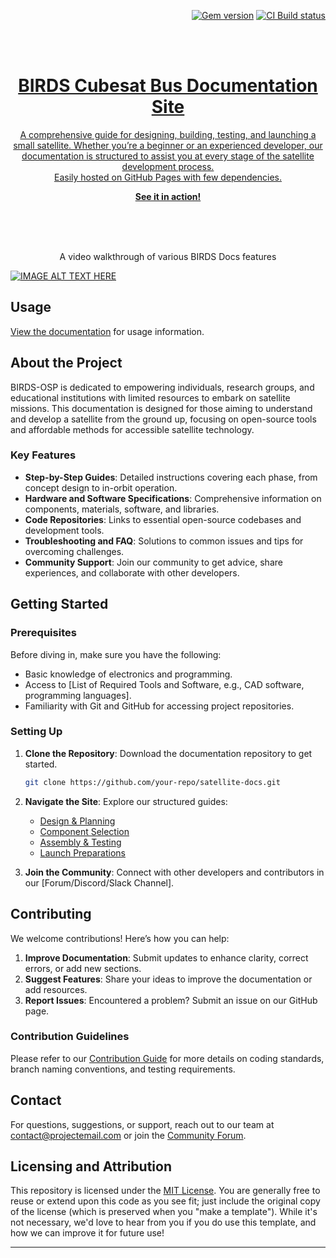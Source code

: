 <p align="right">
    <a href="https://badge.fury.io/rb/just-the-docs"><img src="https://badge.fury.io/rb/just-the-docs.svg" alt="Gem version"></a> <a href="https://github.com/BIRDSOpenSource/BIRDSOpenSource.github.io/actions/workflows/ci.yml"><img src="https://github.com/BIRDSOpenSource/BIRDSOpenSource.github.io/actions/workflows/ci.yml/badge.svg" alt="CI Build status"></a> <a href="https://app.netlify.com/sites/just-the-docs/deploys">
</p>
<br><br>
<p align="center">
    <h1 align="center"> BIRDS Cubesat Bus Documentation Site</h1>
    <p align="center">A comprehensive guide for designing, building, testing, and launching a small satellite. Whether you’re a beginner or an experienced developer, our documentation is structured to assist you at every stage of the satellite development process.<br>Easily hosted on GitHub Pages with few dependencies.</p>
    <p align="center"><strong><a href="https://BIRDSOpenSource.github.io/">See it in action!</a></strong></p>
    <br><br><br>
</p>

<p align="center">A video walkthrough of various BIRDS Docs features</p>

[![IMAGE ALT TEXT HERE](https://img.youtube.com/vi/eHbP0YvnUiI?si=lDnSzHd7lpJlMOno/maxresdefault.jpg)](https://www.youtube.com/watch?v=eHbP0YvnUiI?si=lDnSzHd7lpJlMOno)

## Usage

[View the documentation][Just the Docs] for usage information.


## About the Project

BIRDS-OSP is dedicated to empowering individuals, research groups, and educational institutions with limited resources to embark on satellite missions. This documentation is designed for those aiming to understand and develop a satellite from the ground up, focusing on open-source tools and affordable methods for accessible satellite technology.

### Key Features

- **Step-by-Step Guides**: Detailed instructions covering each phase, from concept design to in-orbit operation.
- **Hardware and Software Specifications**: Comprehensive information on components, materials, software, and libraries.
- **Code Repositories**: Links to essential open-source codebases and development tools.
- **Troubleshooting and FAQ**: Solutions to common issues and tips for overcoming challenges.
- **Community Support**: Join our community to get advice, share experiences, and collaborate with other developers.

## Getting Started

### Prerequisites

Before diving in, make sure you have the following:

- Basic knowledge of electronics and programming.
- Access to [List of Required Tools and Software, e.g., CAD software, programming languages].
- Familiarity with Git and GitHub for accessing project repositories.

### Setting Up

1. **Clone the Repository**: Download the documentation repository to get started.
   ```bash
   git clone https://github.com/your-repo/satellite-docs.git
   ```
2. **Navigate the Site**: Explore our structured guides:
   - [Design & Planning](#)
   - [Component Selection](#)
   - [Assembly & Testing](#)
   - [Launch Preparations](#)

3. **Join the Community**: Connect with other developers and contributors in our [Forum/Discord/Slack Channel].

## Contributing

We welcome contributions! Here’s how you can help:

1. **Improve Documentation**: Submit updates to enhance clarity, correct errors, or add new sections.
2. **Suggest Features**: Share your ideas to improve the documentation or add resources.
3. **Report Issues**: Encountered a problem? Submit an issue on our GitHub page.

### Contribution Guidelines

Please refer to our [Contribution Guide](#) for more details on coding standards, branch naming conventions, and testing requirements.

## Contact

For questions, suggestions, or support, reach out to our team at [contact@projectemail.com](mailto:contact@projectemail.com) or join the [Community Forum](#).


## Licensing and Attribution

This repository is licensed under the [MIT License]. You are generally free to reuse or extend upon this code as you see fit; just include the original copy of the license (which is preserved when you "make a template"). While it's not necessary, we'd love to hear from you if you do use this template, and how we can improve it for future use!


----

[Jekyll]: https://jekyllrb.com
[Just the Docs]: https://just-the-docs.github.io/just-the-docs/
[GitHub Pages]: https://docs.github.com/en/pages
[GitHub Pages / Actions workflow]: https://github.blog/changelog/2022-07-27-github-pages-custom-github-actions-workflows-beta/
[Bundler]: https://bundler.io
[use this template]: https://github.com/just-the-docs/just-the-docs-template/generate
[`jekyll-default-layout`]: https://github.com/benbalter/jekyll-default-layout
[`jekyll-seo-tag`]: https://jekyll.github.io/jekyll-seo-tag
[MIT License]: https://en.wikipedia.org/wiki/MIT_License
[starter workflows]: https://github.com/actions/starter-workflows/blob/main/pages/jekyll.yml
[actions/starter-workflows]: https://github.com/actions/starter-workflows/blob/main/LICENSE
